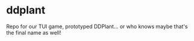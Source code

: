 # ddplant
Repo for our TUI game, prototyped DDPlant... or who knows maybe that's the final name as well!
